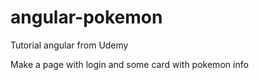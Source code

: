 # angular-pokemon

Tutorial angular from Udemy 

Make a page with login and some card with pokemon info
